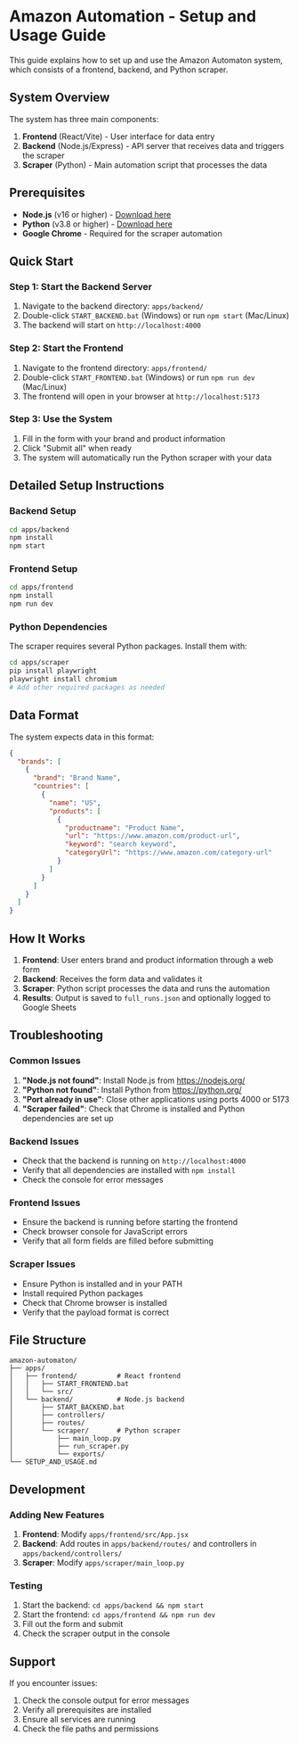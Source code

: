 # Amazon Automation - Setup and Usage Guide

This guide explains how to set up and use the Amazon Automaton system, which consists of a frontend, backend, and Python scraper.

## System Overview

The system has three main components:
1. **Frontend** (React/Vite) - User interface for data entry
2. **Backend** (Node.js/Express) - API server that receives data and triggers the scraper
3. **Scraper** (Python) - Main automation script that processes the data

## Prerequisites

- **Node.js** (v16 or higher) - [Download here](https://nodejs.org/)
- **Python** (v3.8 or higher) - [Download here](https://python.org/)
- **Google Chrome** - Required for the scraper automation

## Quick Start

### Step 1: Start the Backend Server

1. Navigate to the backend directory: `apps/backend/`
2. Double-click `START_BACKEND.bat` (Windows) or run `npm start` (Mac/Linux)
3. The backend will start on `http://localhost:4000`

### Step 2: Start the Frontend

1. Navigate to the frontend directory: `apps/frontend/`
2. Double-click `START_FRONTEND.bat` (Windows) or run `npm run dev` (Mac/Linux)
3. The frontend will open in your browser at `http://localhost:5173`

### Step 3: Use the System

1. Fill in the form with your brand and product information
2. Click "Submit all" when ready
3. The system will automatically run the Python scraper with your data

## Detailed Setup Instructions

### Backend Setup

```bash
cd apps/backend
npm install
npm start
```

### Frontend Setup

```bash
cd apps/frontend
npm install
npm run dev
```

### Python Dependencies

The scraper requires several Python packages. Install them with:

```bash
cd apps/scraper
pip install playwright
playwright install chromium
# Add other required packages as needed
```

## Data Format

The system expects data in this format:

```json
{
  "brands": [
    {
      "brand": "Brand Name",
      "countries": [
        {
          "name": "US",
          "products": [
            {
              "productname": "Product Name",
              "url": "https://www.amazon.com/product-url",
              "keyword": "search keyword",
              "categoryUrl": "https://www.amazon.com/category-url"
            }
          ]
        }
      ]
    }
  ]
}
```

## How It Works

1. **Frontend**: User enters brand and product information through a web form
2. **Backend**: Receives the form data and validates it
3. **Scraper**: Python script processes the data and runs the automation
4. **Results**: Output is saved to `full_runs.json` and optionally logged to Google Sheets

## Troubleshooting

### Common Issues

1. **"Node.js not found"**: Install Node.js from https://nodejs.org/
2. **"Python not found"**: Install Python from https://python.org/
3. **"Port already in use"**: Close other applications using ports 4000 or 5173
4. **"Scraper failed"**: Check that Chrome is installed and Python dependencies are set up

### Backend Issues

- Check that the backend is running on `http://localhost:4000`
- Verify that all dependencies are installed with `npm install`
- Check the console for error messages

### Frontend Issues

- Ensure the backend is running before starting the frontend
- Check browser console for JavaScript errors
- Verify that all form fields are filled before submitting

### Scraper Issues

- Ensure Python is installed and in your PATH
- Install required Python packages
- Check that Chrome browser is installed
- Verify that the payload format is correct

## File Structure

```
amazon-automaton/
├── apps/
│   ├── frontend/          # React frontend
│   │   ├── START_FRONTEND.bat
│   │   └── src/
│   └── backend/           # Node.js backend
│       ├── START_BACKEND.bat
│       ├── controllers/
│       ├── routes/
│       └── scraper/       # Python scraper
│           ├── main_loop.py
│           ├── run_scraper.py
│           └── exports/
└── SETUP_AND_USAGE.md
```

## Development

### Adding New Features

1. **Frontend**: Modify `apps/frontend/src/App.jsx`
2. **Backend**: Add routes in `apps/backend/routes/` and controllers in `apps/backend/controllers/`
3. **Scraper**: Modify `apps/scraper/main_loop.py`

### Testing

1. Start the backend: `cd apps/backend && npm start`
2. Start the frontend: `cd apps/frontend && npm run dev`
3. Fill out the form and submit
4. Check the scraper output in the console

## Support

If you encounter issues:
1. Check the console output for error messages
2. Verify all prerequisites are installed
3. Ensure all services are running
4. Check the file paths and permissions
